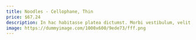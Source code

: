 ```yaml
---
title: Noodles - Cellophane, Thin
price: $67.24
description: In hac habitasse platea dictumst. Morbi vestibulum, velit id pretium iaculis, diam erat fermentum justo, nec condimentum neque sapien placerat ante. Nulla justo.
image: https://dummyimage.com/1000x600/9ede73/fff.png
---
```

